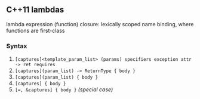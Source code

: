 ## **C++11 lambdas**

lambda expression
(function) closure: lexically scoped name binding, where functions are first-class

### Syntax

1. `[captures]<template_param_list> (params) specifiers exception attr -> ret requires`
2. `[captures](param_list) -> ReturnType { body }`
3. `[captures](param_list) { body }`
4. `[captures] { body }`
5. `[=, &captures] { body }` *(special case)*



